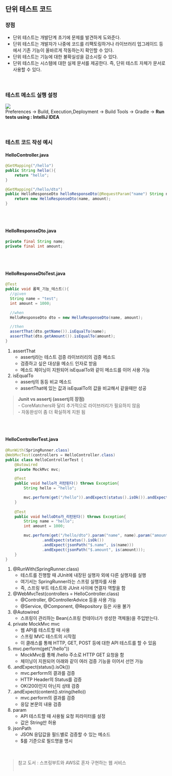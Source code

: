 ## 단위 테스트 코드
### 장점
- 단위 테스트는 개발단계 초기에 문제를 발견하게 도와준다.
- 단위 테스트는 개발자가 나중에 코드를 리팩토링하거나 라이브러리 업그레이드 등에서 기존 기능이 올바르게 작동하는지 확인할 수 있다.
- 단위 테스트는 기능에 대한 불확실성을 감소시킬 수 있다.
- 단위 테스트는 시스템에 대한 실제 문서를 제공한다. 즉, 단위 테스트 자체가 문서로 사용할 수 있다.
<br><br><br>
### 테스트 메소드 실행 설정
![](https://images.velog.io/images/hanturtle/post/d60021cd-d9f7-44f1-8a4b-ff99bfc876fc/image.png)<br>
Preferences -> Build, Execution,Deployment -> Build Tools -> Gradle -> **Run tests using : IntelliJ IDEA**
<br><br><br>
### 테스트 코드 작성 예시
#### HelloController.java
```java
@GetMapping("/hello")
public String hello(){
	return "hello";
}

@GetMapping("/hello/dto")
public HelloResponseDto helloResponseDto(@RequestParam("name") String name, @RequestParam("amount") int amount){
	return new HelloResponseDto(name, amount);
}
```
<br><br>
#### HelloResponseDto.java
```java
private final String name;
private final int amount;
```
<br><br>
#### HelloResponseDtoTest.java
```java
@Test
public void 롬북_기능_테스트(){
  //given
  String name = "test";
  int amount = 1000;

  //when
  HelloResponseDto dto = new HelloResponseDto(name, amount);

  //then
  assertThat(dto.getName()).isEqualTo(name);
  assertThat(dto.getAmount()).isEqualTo(amount);
}
```
1. assertThat
	- assertj라는 테스트 검증 라이브러리의 검증 메소드
    - 검증하고 싶은 대상을 메소드 인자로 받음
    - 메소드 체이닝이 지원되어 isEqualTo와 같이 메소드를 이어 사용 가능
2. isEqualTo
	- assertj의 동등 비교 메소드
    - assertThat에 있는 값과 isEqualTo의 값을 비교해서 같을때만 성공
> **Junit vs assertj (assertj의 장점)**<br>- CoreMatchers와 달리 추가적으로 라이브러리가 필요하지 않음<br>- 자동완성이 좀 더 확실하게 지원 됨

<br><br>
#### HelloControllerTest.java
```java
@RunWith(SpringRunner.class)
@WebMvcTest(controllers = HelloController.class)
public class HelloControllerTest {
    @Autowired
    private MockMvc mvc;

    @Test
    public void hello가_리턴된다() throws Exception{
        String hello = "hello";

        mvc.perform(get("/hello")).andExpect(status().isOk()).andExpect(content().string(hello));
    }
    
    @Test
    public void helloDto가_리턴된다() throws Exception{
        String name = "hello";
        int amount = 1000;

        mvc.perform(get("/hello/dto").param("name", name).param("amount", String.valueOf(amount)))
                .andExpect(status().isOk())
                .andExpect(jsonPath("$.name", is(name)))
                .andExpect(jsonPath("$.amount", is(amount)));
    }
}
```
1. @RunWith(SpringRunner.class)
	- 테스트를 진행할 때 JUnit에 내장된 실행자 외에 다른 실행자를 실행
    - 여기서는 SpringRunner라는 스프링 실행자를 사용
    - 즉, 스프링 부트 테스트와 JUnit 사이에 연결자 역할을 함
2. @WebMvcTest(controllers = HelloController.class)
	- @Controller, @ControllerAdvice 등을 사용 가능
    - @Service, @Component, @Repository 등은 사용 불가
3. @Autowired
	- 스프링이 관리하는 Bean(스프링 컨테이너가 생성한 객체들)을 주입받는다.
4. private MockMvc mvc
	- 웹 API를 테스트할 때 사용
    - 스프링 MVC 테스트의 시작점
    - 이 클래스를 통해 HTTP, GET, POST 등에 대한 API 테스트를 할 수 있음
5. mvc.perform(get("/hello"))
	- MockMvc를 통해 /hello 주소로 HTTP GET 요청을 함
    - 체이닝이 지원되어 아래와 같이 여러 검증 기능을 이어서 선언 가능
6. .andExpect(status().isOk())
	- mvc.perform의 결과를 검증
    - HTTP Header의 Status를 검증
    - OK(200)인지 아닌지 상태 검증
7. .andExpect(content().string(hello))
	- mvc.perform의 결과를 검증
    - 응답 본문의 내용 검증
8. param
	- API 테스트할 때 사용될 요청 피라미터를 설정
    - 값은 String만 허용
9. jsonPath
	- JSON 응답값을 필드별로 검증할 수 있는 메소드
    - $를 기준으로 필드명을 명시
<br><br><br>
> 참고 도서 : 스프링부트와 AWS로 혼자 구현하는 웹 서비스
<br><br>

